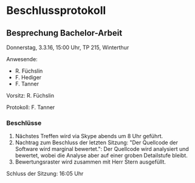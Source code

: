 # Beschlussprotokoll

## Besprechung Bachelor-Arbeit

Donnerstag, 3.3.16, 15:00 Uhr, TP 215, Winterthur

Anwesende:

*   R. Füchslin
*   F. Hediger
*   F. Tanner

Vorsitz: R. Füchslin

Protokoll: F. Tanner

### Beschlüsse

1.  Nächstes Treffen wird via Skype abends um 8 Uhr geführt.
2.  Nachtrag zum Beschluss der letzten Sitzung: "Der Quellcode der Software wird marginal bewertet.":
    Der Quellcode wird analysiert und bewertet, wobei die Analyse aber auf einer groben Detailstufe bleibt.
3.  Bewertungsraster wird zusammen mit Herr Stern ausgefüllt.

Schluss der Sitzung: 16:05 Uhr
